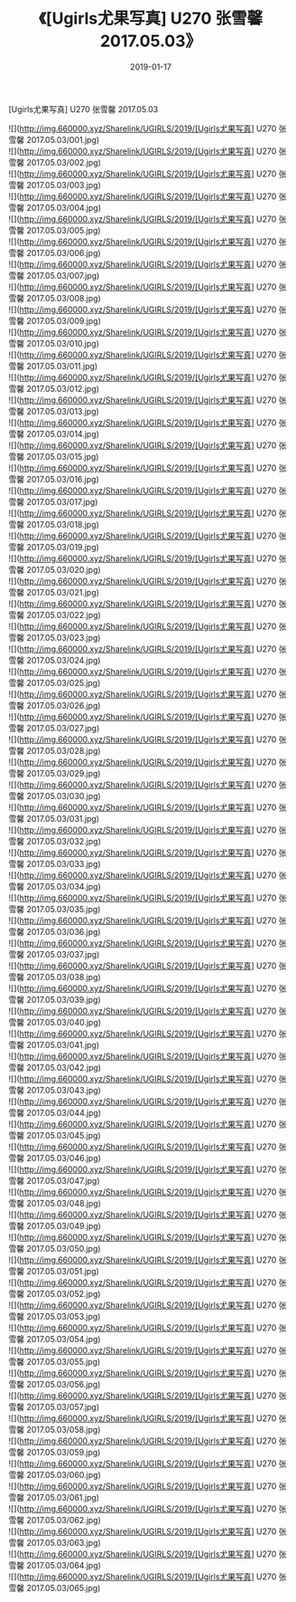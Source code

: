 ﻿---
layout: post
title:  《[Ugirls尤果写真] U270 张雪馨 2017.05.03》
date:   2019-01-17
img: http://img.660000.xyz/Sharelink/UGIRLS/2019/[Ugirls尤果写真] U270 张雪馨 2017.05.03/000.jpg
categories: [美女, 清纯, 唯美]
---

[Ugirls尤果写真] U270 张雪馨 2017.05.03

 ![](http://img.660000.xyz/Sharelink/UGIRLS/2019/[Ugirls尤果写真] U270 张雪馨 2017.05.03/001.jpg) <br>![](http://img.660000.xyz/Sharelink/UGIRLS/2019/[Ugirls尤果写真] U270 张雪馨 2017.05.03/002.jpg) <br>![](http://img.660000.xyz/Sharelink/UGIRLS/2019/[Ugirls尤果写真] U270 张雪馨 2017.05.03/003.jpg) <br>![](http://img.660000.xyz/Sharelink/UGIRLS/2019/[Ugirls尤果写真] U270 张雪馨 2017.05.03/004.jpg) <br>![](http://img.660000.xyz/Sharelink/UGIRLS/2019/[Ugirls尤果写真] U270 张雪馨 2017.05.03/005.jpg) <br>![](http://img.660000.xyz/Sharelink/UGIRLS/2019/[Ugirls尤果写真] U270 张雪馨 2017.05.03/006.jpg) <br>![](http://img.660000.xyz/Sharelink/UGIRLS/2019/[Ugirls尤果写真] U270 张雪馨 2017.05.03/007.jpg) <br>![](http://img.660000.xyz/Sharelink/UGIRLS/2019/[Ugirls尤果写真] U270 张雪馨 2017.05.03/008.jpg) <br>![](http://img.660000.xyz/Sharelink/UGIRLS/2019/[Ugirls尤果写真] U270 张雪馨 2017.05.03/009.jpg) <br>![](http://img.660000.xyz/Sharelink/UGIRLS/2019/[Ugirls尤果写真] U270 张雪馨 2017.05.03/010.jpg) <br>![](http://img.660000.xyz/Sharelink/UGIRLS/2019/[Ugirls尤果写真] U270 张雪馨 2017.05.03/011.jpg) <br>![](http://img.660000.xyz/Sharelink/UGIRLS/2019/[Ugirls尤果写真] U270 张雪馨 2017.05.03/012.jpg) <br>![](http://img.660000.xyz/Sharelink/UGIRLS/2019/[Ugirls尤果写真] U270 张雪馨 2017.05.03/013.jpg) <br>![](http://img.660000.xyz/Sharelink/UGIRLS/2019/[Ugirls尤果写真] U270 张雪馨 2017.05.03/014.jpg) <br>![](http://img.660000.xyz/Sharelink/UGIRLS/2019/[Ugirls尤果写真] U270 张雪馨 2017.05.03/015.jpg) <br>![](http://img.660000.xyz/Sharelink/UGIRLS/2019/[Ugirls尤果写真] U270 张雪馨 2017.05.03/016.jpg) <br>![](http://img.660000.xyz/Sharelink/UGIRLS/2019/[Ugirls尤果写真] U270 张雪馨 2017.05.03/017.jpg) <br>![](http://img.660000.xyz/Sharelink/UGIRLS/2019/[Ugirls尤果写真] U270 张雪馨 2017.05.03/018.jpg) <br>![](http://img.660000.xyz/Sharelink/UGIRLS/2019/[Ugirls尤果写真] U270 张雪馨 2017.05.03/019.jpg) <br>![](http://img.660000.xyz/Sharelink/UGIRLS/2019/[Ugirls尤果写真] U270 张雪馨 2017.05.03/020.jpg) <br>![](http://img.660000.xyz/Sharelink/UGIRLS/2019/[Ugirls尤果写真] U270 张雪馨 2017.05.03/021.jpg) <br>![](http://img.660000.xyz/Sharelink/UGIRLS/2019/[Ugirls尤果写真] U270 张雪馨 2017.05.03/022.jpg) <br>![](http://img.660000.xyz/Sharelink/UGIRLS/2019/[Ugirls尤果写真] U270 张雪馨 2017.05.03/023.jpg) <br>![](http://img.660000.xyz/Sharelink/UGIRLS/2019/[Ugirls尤果写真] U270 张雪馨 2017.05.03/024.jpg) <br>![](http://img.660000.xyz/Sharelink/UGIRLS/2019/[Ugirls尤果写真] U270 张雪馨 2017.05.03/025.jpg) <br>![](http://img.660000.xyz/Sharelink/UGIRLS/2019/[Ugirls尤果写真] U270 张雪馨 2017.05.03/026.jpg) <br>![](http://img.660000.xyz/Sharelink/UGIRLS/2019/[Ugirls尤果写真] U270 张雪馨 2017.05.03/027.jpg) <br>![](http://img.660000.xyz/Sharelink/UGIRLS/2019/[Ugirls尤果写真] U270 张雪馨 2017.05.03/028.jpg) <br>![](http://img.660000.xyz/Sharelink/UGIRLS/2019/[Ugirls尤果写真] U270 张雪馨 2017.05.03/029.jpg) <br>![](http://img.660000.xyz/Sharelink/UGIRLS/2019/[Ugirls尤果写真] U270 张雪馨 2017.05.03/030.jpg) <br>![](http://img.660000.xyz/Sharelink/UGIRLS/2019/[Ugirls尤果写真] U270 张雪馨 2017.05.03/031.jpg) <br>![](http://img.660000.xyz/Sharelink/UGIRLS/2019/[Ugirls尤果写真] U270 张雪馨 2017.05.03/032.jpg) <br>![](http://img.660000.xyz/Sharelink/UGIRLS/2019/[Ugirls尤果写真] U270 张雪馨 2017.05.03/033.jpg) <br>![](http://img.660000.xyz/Sharelink/UGIRLS/2019/[Ugirls尤果写真] U270 张雪馨 2017.05.03/034.jpg) <br>![](http://img.660000.xyz/Sharelink/UGIRLS/2019/[Ugirls尤果写真] U270 张雪馨 2017.05.03/035.jpg) <br>![](http://img.660000.xyz/Sharelink/UGIRLS/2019/[Ugirls尤果写真] U270 张雪馨 2017.05.03/036.jpg) <br>![](http://img.660000.xyz/Sharelink/UGIRLS/2019/[Ugirls尤果写真] U270 张雪馨 2017.05.03/037.jpg) <br>![](http://img.660000.xyz/Sharelink/UGIRLS/2019/[Ugirls尤果写真] U270 张雪馨 2017.05.03/038.jpg) <br>![](http://img.660000.xyz/Sharelink/UGIRLS/2019/[Ugirls尤果写真] U270 张雪馨 2017.05.03/039.jpg) <br>![](http://img.660000.xyz/Sharelink/UGIRLS/2019/[Ugirls尤果写真] U270 张雪馨 2017.05.03/040.jpg) <br>![](http://img.660000.xyz/Sharelink/UGIRLS/2019/[Ugirls尤果写真] U270 张雪馨 2017.05.03/041.jpg) <br>![](http://img.660000.xyz/Sharelink/UGIRLS/2019/[Ugirls尤果写真] U270 张雪馨 2017.05.03/042.jpg) <br>![](http://img.660000.xyz/Sharelink/UGIRLS/2019/[Ugirls尤果写真] U270 张雪馨 2017.05.03/043.jpg) <br>![](http://img.660000.xyz/Sharelink/UGIRLS/2019/[Ugirls尤果写真] U270 张雪馨 2017.05.03/044.jpg) <br>![](http://img.660000.xyz/Sharelink/UGIRLS/2019/[Ugirls尤果写真] U270 张雪馨 2017.05.03/045.jpg) <br>![](http://img.660000.xyz/Sharelink/UGIRLS/2019/[Ugirls尤果写真] U270 张雪馨 2017.05.03/046.jpg) <br>![](http://img.660000.xyz/Sharelink/UGIRLS/2019/[Ugirls尤果写真] U270 张雪馨 2017.05.03/047.jpg) <br>![](http://img.660000.xyz/Sharelink/UGIRLS/2019/[Ugirls尤果写真] U270 张雪馨 2017.05.03/048.jpg) <br>![](http://img.660000.xyz/Sharelink/UGIRLS/2019/[Ugirls尤果写真] U270 张雪馨 2017.05.03/049.jpg) <br>![](http://img.660000.xyz/Sharelink/UGIRLS/2019/[Ugirls尤果写真] U270 张雪馨 2017.05.03/050.jpg) <br>![](http://img.660000.xyz/Sharelink/UGIRLS/2019/[Ugirls尤果写真] U270 张雪馨 2017.05.03/051.jpg) <br>![](http://img.660000.xyz/Sharelink/UGIRLS/2019/[Ugirls尤果写真] U270 张雪馨 2017.05.03/052.jpg) <br>![](http://img.660000.xyz/Sharelink/UGIRLS/2019/[Ugirls尤果写真] U270 张雪馨 2017.05.03/053.jpg) <br>![](http://img.660000.xyz/Sharelink/UGIRLS/2019/[Ugirls尤果写真] U270 张雪馨 2017.05.03/054.jpg) <br>![](http://img.660000.xyz/Sharelink/UGIRLS/2019/[Ugirls尤果写真] U270 张雪馨 2017.05.03/055.jpg) <br>![](http://img.660000.xyz/Sharelink/UGIRLS/2019/[Ugirls尤果写真] U270 张雪馨 2017.05.03/056.jpg) <br>![](http://img.660000.xyz/Sharelink/UGIRLS/2019/[Ugirls尤果写真] U270 张雪馨 2017.05.03/057.jpg) <br>![](http://img.660000.xyz/Sharelink/UGIRLS/2019/[Ugirls尤果写真] U270 张雪馨 2017.05.03/058.jpg) <br>![](http://img.660000.xyz/Sharelink/UGIRLS/2019/[Ugirls尤果写真] U270 张雪馨 2017.05.03/059.jpg) <br>![](http://img.660000.xyz/Sharelink/UGIRLS/2019/[Ugirls尤果写真] U270 张雪馨 2017.05.03/060.jpg) <br>![](http://img.660000.xyz/Sharelink/UGIRLS/2019/[Ugirls尤果写真] U270 张雪馨 2017.05.03/061.jpg) <br>![](http://img.660000.xyz/Sharelink/UGIRLS/2019/[Ugirls尤果写真] U270 张雪馨 2017.05.03/062.jpg) <br>![](http://img.660000.xyz/Sharelink/UGIRLS/2019/[Ugirls尤果写真] U270 张雪馨 2017.05.03/063.jpg) <br>![](http://img.660000.xyz/Sharelink/UGIRLS/2019/[Ugirls尤果写真] U270 张雪馨 2017.05.03/064.jpg) <br>![](http://img.660000.xyz/Sharelink/UGIRLS/2019/[Ugirls尤果写真] U270 张雪馨 2017.05.03/065.jpg) <br>